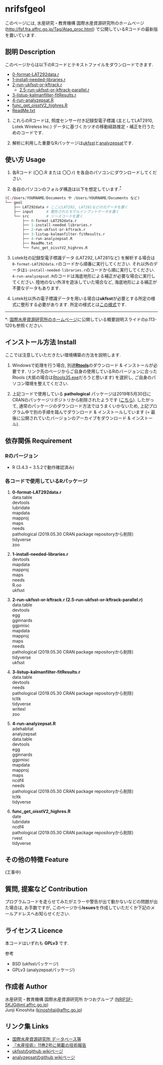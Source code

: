 # nrifsfgeol
このページには, 水産研究・教育機構 国際水産資源研究所のホームページ (http://fsf.fra.affrc.go.jp/Tag/Atag_proc.html) で公開しているRコードの最新版を置いています.  

## 説明 Description
このページからは以下のRコードとテキストファイルをダウンロードできます.  
  - [0-format-LAT292data.r](https://github.com/JK-junkin/nrifsfgeol/blob/master/src/0-format-LAT292data.r)  
  - [1-install-needed-libraries.r](https://github.com/JK-junkin/nrifsfgeol/blob/master/src/1-install-needed-libraries.r)  
  - [2-run-ukfsst-or-kftrack.r](https://github.com/JK-junkin/nrifsfgeol/blob/master/src/2-run-ukfsst-or-kftrack.r)  
      - [2.5-run-ukfsst-or-kftrack-parallel.r](https://github.com/JK-junkin/nrifsfgeol/blob/master/src/2.5-run-ukfsst-or-kftrack-parallel.r)  
  - [3-listup-kalmanfilter-fitResults.r](https://github.com/JK-junkin/nrifsfgeol/blob/master/src/3-listup-kalmanfilter-fitResults.r)  
  - [4-run-analyzepsat.R](https://github.com/JK-junkin/nrifsfgeol/blob/master/src/4-run-analyzepsat.R)  
  - [func\_get\_oisstV2_highres.R](https://github.com/JK-junkin/nrifsfgeol/blob/master/src/func_get_oisstV2_highres.R)  
  - [ReadMe.txt](https://github.com/JK-junkin/nrifsfgeol/blob/master/src/ReadMe.txt)  

1. これらのRコードは, 照度センサー付き記録型電子標識 (主としてLAT2910, Lotek Wireless Inc.) データに基づくカツオの移動経路推定・補正を行うためのコードです.  

2. 解析に利用した重要なRパッケージは[ukfsst](https://github.com/positioning/kalmanfilter/wiki)と[analyzepsat](https://github.com/positioning/kalmanfilter/wiki/Analyzepsat)です.  

## 使い方 Usage
1. 各Rコード (〇〇.R または 〇〇.r) を各自のパソコンにダウンロードしてください.  

2. 各自のパソコンのフォルダ構造は以下を想定しています.<sup>[*](#mfn1)</sup>  
```R
(C:/Users/YOURNAME/Documents や /Users/YOURNAME/Documents など)
└── geol
    ├── LAT292data # ここにLAT292, LAT281などの元データを置く
    ├── input      # 整形されたモデルインプットデータを置く
    └── src        # ソースコードを置く
        ├── 0-format-LAT292data.r
        ├── 1-install-needed-libraries.r
        ├── 2-run-ukfsst-or-kftrack.r
        ├── 3-listup-kalmanfilter-fitResults.r
        ├── 4-run-analyzepsat.R
        ├── ReadMe.txt
        └── func_get_oisstV2_highres.R
```
3. Lotek社の記録型電子標識データ (LAT292, LAT281など) を解析する場合は`0-format-LAT292data.r`のコードから順番に実行してください. それ以外のデータは`1-install-needed-libraries.r`のコードから順に実行してください. `4-run-analyzepsat.R`のコードは海底地形による補正が必要な場合に実行してください. 陸地のない外洋を遊泳していた場合など, 海底地形による補正が不要なデータもあります.

4. Lotek社以外の電子標識データを用いる場合は**ukfsst**が必要とする所定の様式に整形する必要があります. 所定の様式とは[この様式](https://github.com/positioning/kalmanfilter/wiki/ArticleUkfsst#input-data-format)です.  

---
<a name="mfn1">*</a>: [国際水産資源研究所のホームページ](http://fsf.fra.affrc.go.jp/Tag/Atag_proc.html)に公開している概要説明スライドのp.113-120も参照ください.  

## インストール方法 Install
ここでは注意していただきたい環境構築の方法を説明します.  
1. Windowsで処理を行う場合, 別途[__Rtools__](https://cran.ism.ac.jp/bin/windows/Rtools/)のダウンロード & インストールが必要です. リンク先のページからご自身の使用しているRのバージョンに合ったRtools (大抵の場合は[Rtools35.exe](https://cran.ism.ac.jp/bin/windows/Rtools/Rtools35.exe)だろうと思います) を選択し, ご自身のパソコン環境を整えてください.  

2. 上記コードで使用している __pathological__ パッケージは2019年5月30日にCRANのパッケージリポジトリから削除されたようです ([こちら](https://cran.r-project.org/web/packages/pathological/index.html)). したがって, 通常のパッケージのダウンロード方法ではうまくいかないため, 上記プログラム中で別の手順を踏んでダウンロード & インストールしています (= 最後に公開されていたバージョンのアーカイブをダウンロード & インストール). 

## 依存関係 Requirement
### Rのバージョン
- R (3.4.3 ~ 3.5.2で動作確認済み)

### 各コードで使用しているRパッケージ
1. **0-format-LAT292data.r**  
	data.table  
	devtools  
	lubridate  
	mapdata  
	mapproj  
	maps  
	needs  
    pathological (2019.05.30 CRAN package repositoryから削除)  
	tidyverse  
    zoo  

1. **1-install-needed-libraries.r**  
	devtools    
	mapdata  
	mapproj  
	maps  
	needs  
	R.oo  
	ukfsst  

1. **2-run-ukfsst-or-kftrack.r (2.5-run-ukfsst-or-kftrack-parallel.r)**  
	data.table  
	devtools  
	egg  
	gginnards  
	ggpmisc  
	mapdata  
	mapproj  
	maps  
	needs  
	pathological (2019.05.30 CRAN package repositoryから削除)  
	tidyverse  
	ukfsst  

1. **3-listup-kalmanfilter-fitResults.r**  
	data.table  
	devtools  
	needs  
	pathological (2019.05.30 CRAN package repositoryから削除)  
	tcltk  
	tidyverse  
	writexl  
	zoo  

1. **4-run-analyzepsat.R**  
	adehabitat  
	analyzepsat  
	data.table  
	devtools  
	egg  
	gginnards  
	ggpmisc  
	mapdata  
	mapproj  
	maps  
	ncdf4  
	needs  
	pathological (2019.05.30 CRAN package repositoryから削除)  
	tcltk  
	tidyverse  

1. **func\_get\_oisstV2_highres.R**  
	date  
    lubridate  
	ncdf4  
	pathological (2019.05.30 CRAN package repositoryから削除)  
    rvest  
	tidyverse  

## その他の特徴 Feature
(工事中)  

## 質問, 提案など Contribution
プログラムコードを走らせてみたがエラーや警告が出て動かないなどの問題が出た場合は, お手数ですが, このページから**Issues**を作成していただくか下記のメールアドレスへお知らせください.

## ライセンス Licence
本コードはいずれも __GPLv3__ です.  

参考  
- BSD (ukfsstパッケージ)  
- GPLv3 (analyzepsatパッケージ)  

## 作成者 Author
水産研究・教育機構 国際水産資源研究所 かつおグループ (NRIFSF-SKJG@ml.affrc.go.jp)  
Junji Kinoshita (kinoshitaj@affrc.go.jp)

## リンク集 Links
- [国際水産資源研究所 データベース等](http://fsf.fra.affrc.go.jp/Tag/Atag_proc.html)  
- [『水産技術』11巻2号に掲載の技術報告](https://www.fra.affrc.go.jp/bulletin/fish_tech/11-2/110203.pdf)
- [ukfsstのgithub wikiページ](https://github.com/positioning/kalmanfilter/wiki)  
- [analyzepsatのgithub wikiページ](https://github.com/positioning/kalmanfilter/wiki/Analyzepsat)  